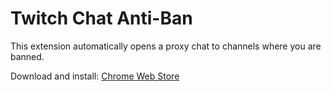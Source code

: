 # Twitch Chat Anti-Ban
This extension automatically opens a proxy chat to channels where you are banned.

Download and install: [Chrome Web Store](https://chrome.google.com/webstore/detail/twitch-chat-anti-ban/ipnllhnoiiclnoonckahfcpahgehgdgb)